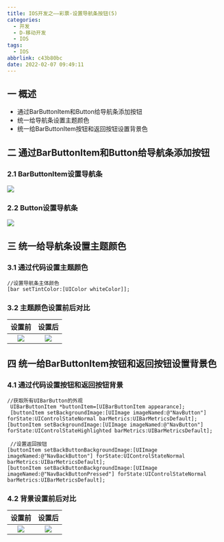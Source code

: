 ```yaml
---
title: IOS开发之——彩票-设置导航条按钮(5)
categories:
  - 开发
  - D-移动开发
  - IOS
tags:
  - IOS
abbrlink: c43b80bc
date: 2022-02-07 09:49:11
---
```

## 一 概述

* 通过BarButtonItem和Button给导航条添加按钮
* 统一给导航条设置主题颜色
* 统一给BarButtonItem按钮和返回按钮设置背景色

<!--more-->

## 二 通过BarButtonItem和Button给导航条添加按钮

### 2.1 BarButtonItem设置导航条 

![][1]

### 2.2 Button设置导航条
![][2]

## 三 统一给导航条设置主题颜色

### 3.1 通过代码设置主题颜色

```
//设置导航条主体颜色
[bar setTintColor:[UIColor whiteColor]];
```

### 3.2 主题颜色设置前后对比

| 设置前 | 设置后 |
| :----: | :----: |
| ![][3] | ![][4] |

## 四 统一给BarButtonItem按钮和返回按钮设置背景色

### 4.1 通过代码设置按钮和返回按钮背景

```
//获取所有UIBarButton的外观
 UIBarButtonItem *buttonItem=[UIBarButtonItem appearance];
 [buttonItem setBackgroundImage:[UIImage imageNamed:@"NavButton"] forState:UIControlStateNormal barMetrics:UIBarMetricsDefault];
[buttonItem setBackgroundImage:[UIImage imageNamed:@"NavButton"] forState:UIControlStateHighlighted barMetrics:UIBarMetricsDefault];
    
 //设置返回按钮
[buttonItem setBackButtonBackgroundImage:[UIImage imageNamed:@"NavBackButton"] forState:UIControlStateNormal barMetrics:UIBarMetricsDefault];
[buttonItem setBackButtonBackgroundImage:[UIImage imageNamed:@"NavBackButtonPressed"] forState:UIControlStateNormal barMetrics:UIBarMetricsDefault];
```

### 4.2 背景设置前后对比

| 设置前 | 设置后 |
| :----: | :----: |
| ![][5] | ![][6] |




[1]:https://jsd.onmicrosoft.cn/gh/PGzxc/CDN/blog-ios/ios-caipiao-navigation-barbuttonitem-setting.png
[2]:https://jsd.onmicrosoft.cn/gh/PGzxc/CDN/blog-ios/ios-caipiao-navigation-button-setting.png
[3]:https://jsd.onmicrosoft.cn/gh/PGzxc/CDN/blog-ios/ios-caipiao-navigation-color-theme-before.png
[4]:https://jsd.onmicrosoft.cn/gh/PGzxc/CDN/blog-ios/ios-caipiao-navigation-color-theme-after.png
[5]:https://jsd.onmicrosoft.cn/gh/PGzxc/CDN/blog-ios/ios-caipiao-navigation-background-before.gif
[6]:https://jsd.onmicrosoft.cn/gh/PGzxc/CDN/blog-ios/ios-caipiao-navigation-background-after.gif